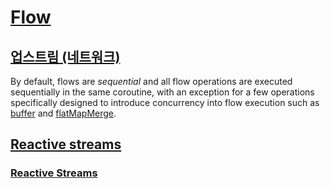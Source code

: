# [Flow](https://kotlin.github.io/kotlinx.coroutines/kotlinx-coroutines-core/kotlinx.coroutines.flow/-flow/)
## [업스트림 (네트워크)](https://ko.wikipedia.org/wiki/%EC%97%85%EC%8A%A4%ED%8A%B8%EB%A6%BC_(%EB%84%A4%ED%8A%B8%EC%9B%8C%ED%81%AC))

By default, flows are *sequential* and all flow operations are executed sequentially in the same coroutine, with an exception for a few operations specifically designed to introduce concurrency into flow execution such as [buffer](https://kotlin.github.io/kotlinx.coroutines/kotlinx-coroutines-core/kotlinx.coroutines.flow/buffer.html) and [flatMapMerge](https://kotlin.github.io/kotlinx.coroutines/kotlinx-coroutines-core/kotlinx.coroutines.flow/flat-map-merge.html).

## [Reactive streams](http://www.reactive-streams.org/)
### [Reactive Streams](https://github.com/reactive-streams/reactive-streams-jvm/blob/v1.0.3/README.md)
